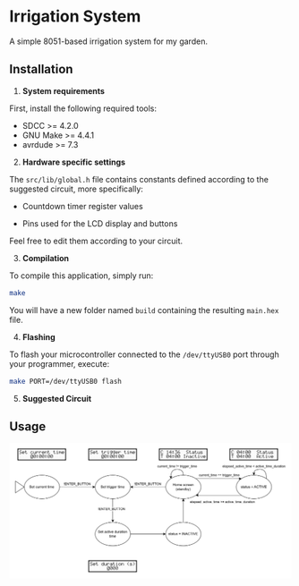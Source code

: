 # Irrigation System

A simple 8051-based irrigation system for my garden.

## Installation

1. **System requirements**

First, install the following required tools:

- SDCC >= 4.2.0
- GNU Make >= 4.4.1
- avrdude >= 7.3 

2. **Hardware specific settings**

The `src/lib/global.h` file contains constants defined according to the
suggested circuit, more specifically:

- Countdown timer register values

- Pins used for the LCD display and buttons

Feel free to edit them according to your circuit.

3. **Compilation**

To compile this application, simply run:

```sh
make
```

You will have a new folder named `build` containing the resulting `main.hex`
file.

4. **Flashing**

To flash your microcontroller connected to the `/dev/ttyUSB0` port through your
programmer, execute:

```sh
make PORT=/dev/ttyUSB0 flash
```

5. **Suggested Circuit**

## Usage

![State machine](state-machine.png)
